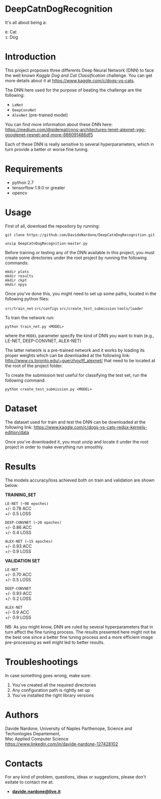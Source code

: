 # DeepCatnDogRecognition

It's all about being a:

`0`: Cat <br>
`1`: Dog <br>

# Introduction

This project proposes three differents Deep Neural Network (DNN) to face the well known *Kaggle Dog and Cat Classification* challenge. You can get more details about it at https://www.kaggle.com/c/dogs-vs-cats.

The DNN here used for the purpose of beating the challenge are the following:

- `LeNet`
- `DeepConvNet`
- `AlexNet` (pre-trained model)

You can find more information about these DNN here: https://medium.com/@sidereal/cnns-architectures-lenet-alexnet-vgg-googlenet-resnet-and-more-666091488df5

Each of these DNN is really sensitive to several hyperparameters, which in turn provide a better or worse fine tuning.

# Requirements

  - python 2.7 <br>
  - tensorflow 1.9.0 or greater <br>
  - opencv <br>
  
# Usage

First of all, download the repository by running:

`git clone https://github.com/DavideNardone/DeepCatnDogRecognition.git` <br>

`unzip DeepCatnDogRecognition-master.py`

Before training or testing any of the DNN available in this project, you must create some directories under the root project
by running the following commands:

`mkdir plots` <br>
`mkdir results` <br>
`mkdir ckpt` <br>
`mkdir npys` <br>

Once you've done this, you might need to set up some paths, located in the following python files:

`src/train_net`
`src/configs`
`src/create_test_submission`
`tools/loader`

To train the network run:

`python train_net.py <MODEL>`

where the `MODEL` parameter specify the kind of DNN you want to train (e.g., LE-NET, DEEP-CONVNET, ALEX-NET)

The latter network is a pre-trained network and it works by loading its proper weights which can be downloaded at the following link: <br>
http://www.cs.toronto.edu/~guerzhoy/tf_alexnet/ that need to be located at the root of the project folder.

To create the submission test useful for classifying the test set, run the following command:

`python create_test_submission.py <MODEL>`

# Dataset

The dataset used for train and test the DNN can be downloaded at the following link: https://www.kaggle.com/c/dogs-vs-cats-redux-kernels-edition/data

Once you've downloaded it, you must unzip and locate it under the root project in order to make everything run smoothly.

# Results

The models accuracy/loss achieved both on train and validation are shown below:

**TRAINING_SET**
 
`LE-NET (~98 epoches)` <br>
+/- 0.78 ACC  <br>
+/- 0.5 LOSS <br>
 
`DEEP-CONVNET (~20 epoches)` <br>
+/- 0.86 ACC <br>
+/- 0.4 LOSS <br>

`ALEX-NET (~15 epoches)` <br>
+/- 0.93 ACC <br>
+/- 0.9 LOSS <br>

**VALIDATION SET**

`LE-NET` <br>
+/- 0.70 ACC <br>
+/- 0.5 LOSS <br>

`DEEP-CONVNET` <br>
+/- 0.93 ACC <br>
+/- 0.2 LOSS <br>

`ALEX-NET` <br>
+/- 0.9 ACC <br>
+/- 0.9 LOSS <br>

NB: As you might know, DNN are ruled by several hyperparameters that in turn affect the fine tuning process. The results presented here might not be the best one since a better fine tuning process and a more efficient image pre-processing as well might led to better results.

# Troubleshootings

In case something goes wrong, make sure:

1. You've created all the required directories
2. Any configuration path is rightly set up
3. You've installed the right library versions

# Authors

Davide Nardone, University of Naples Parthenope, Science and Techonlogies Departement,<br> Msc Applied Computer Science <br/>
https://www.linkedin.com/in/davide-nardone-127428102

# Contacts

For any kind of problem, questions, ideas or suggestions, please don't esitate to contact me at: 
- **davide.nardone@live.it**
